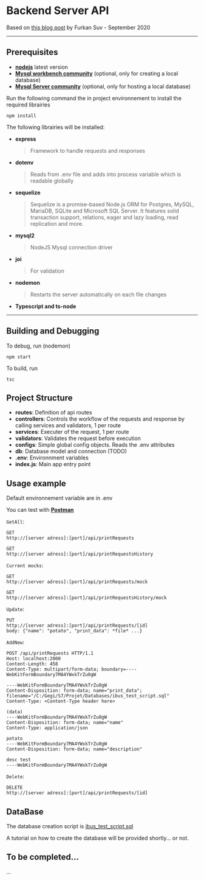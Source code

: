 # Backend Server API
Based on [this blog post](https://blog.dbi-services.com/build-api-backend-server-with-nodejs-and-postgresql/) by Furkan Suv - September 2020

---
## Prerequisites

 - [**nodejs**](https://nodejs.org/en/) latest version
 - [**Mysql workbench community**](https://dev.mysql.com/downloads/workbench/) (optional, only for creating a local database)
 - [**Mysql Server community**](https://dev.mysql.com/downloads/mysql/) (optional, only for hosting a local database)
   
Run the following command the in project environnement to install the required librairies 
```
npm install 
```
The following librairies will be installed:
- **express** 
  	>Framework to handle requests and responses
- **dotenv**
  	>Reads from .env file and adds into process variable which is readable globally
- **sequelize**
	>Sequelize is a promise-based Node.js ORM for Postgres, MySQL, MariaDB, SQLite and Microsoft SQL Server. It features solid transaction support, relations, eager and lazy loading, read replication and more.
- **mysql2**
	>NodeJS Mysql connection driver
- **joi**
	>For validation
- **nodemon**
	>Restarts the server automatically on each file changes
- **Typescript and ts-node**

---
## Building and Debugging
To debug, run (nodemon)
```
npm start 
```

To build, run 
```
tsc 
```

## Project Structure

- **routes**: Definition of api routes 
- **controllers**: Controls the workflow of the requests and response by calling services and validators, 1 per route
- **services**: Executer of the request, 1 per route
- **validators**: Validates the request before execution
- **configs**: Simple global config objects. Reads the .env attributes
- **db**: Database model and connection (TODO)
- **.env**: Environnment variables
- **index.js**: Main app entry point

## Usage example
Default environnement variable are in .env

You can test with [**Postman**](https://www.postman.com/downloads/)

`GetAll`:
```
GET
http://[server adress]:[port]/api/printRequests

GET
http://[server adress]:[port]/api/printRequestsHistory
```

`Current mocks`:
```
GET
http://[server adress]:[port]/api/printRequests/mock

GET
http://[server adress]:[port]/api/printRequestsHistory/mock
```

`Update`:
```
PUT
http://[server adress]:[port]/api/printRequests/[id]
body: {"name": "potato", "print_data": *file* ...}
```

`AddNew`:
```
POST /api/printRequests HTTP/1.1
Host: localhost:2000
Content-Length: 458
Content-Type: multipart/form-data; boundary=----WebKitFormBoundary7MA4YWxkTrZu0gW

----WebKitFormBoundary7MA4YWxkTrZu0gW
Content-Disposition: form-data; name="print_data"; filename="/C:/Gegi/S7/Projet/Databases/ibus_test_script.sql"
Content-Type: <Content-Type header here>

(data)
----WebKitFormBoundary7MA4YWxkTrZu0gW
Content-Disposition: form-data; name="name"
Content-Type: application/json

potato
----WebKitFormBoundary7MA4YWxkTrZu0gW
Content-Disposition: form-data; name="description"

desc test
----WebKitFormBoundary7MA4YWxkTrZu0gW

```

`Delete`:
```
DELETE
http://[server adress]:[port]/api/printRequests/[id]
```
## DataBase
The database creation script is [ibus_test_script.sql](ibus_test_script.sql)

A tutorial on how to create the database will be provided shortly... or not.

## To be completed...
...